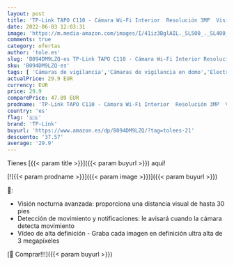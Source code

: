 ```yaml
---
layout: post
title: 'TP-Link TAPO C110 - Cámara Wi-Fi Interior  Resolución 3MP  Visión Nocturna Avanzada  Audio bidireccional  notificaciones en Tiempo Real  Compatible con Alexa y Google Home'
date: 2022-06-03 12:03:31
image: 'https://m.media-amazon.com/images/I/41iz3BglAIL._SL500_._SL400_.jpg'
comments: true
category: ofertas
author: 'tole.es'
slug: 'B094DM9LZQ-es TP-Link TAPO C110 - Cámara Wi-Fi Interior Resolución 3MP...'
sku: 'B094DM9LZQ-es'
tags: [ 'Cámaras de vigilancia','Cámaras de vigilancia en domo','Electrónica','Fotografía y videocámaras','alexa','google','home','tp-link','🇪🇸', ]
actualPrice: 29.9 EUR
currency: EUR
price: 29.9
comparePrice: 47.89 EUR
prodname: 'TP-Link TAPO C110 - Cámara Wi-Fi Interior  Resolución 3MP  Visión Nocturna Avanzada  Audio bidireccional  notificaciones en Tiempo Real  Compatible con Alexa y Google Home'
country: 'es'
flag: '🇪🇸'
brand: 'TP-Link'
buyurl: 'https://www.amazon.es/dp/B094DM9LZQ/?tag=tolees-21'
descuento: '37.57'
average: '29.9'
---
```


Tienes [{{< param title >}}]({{< param buyurl >}}) aqui!

[![{{< param prodname >}}]({{< param image >}})]({{< param buyurl >}})

🔎:

- Visión nocturna avanzada: proporciona una distancia visual de hasta 30 pies
- Detección de movimiento y notificaciones: le avisará cuando la cámara detecta movimiento
- Vídeo de alta definición - Graba cada imagen en definición ultra alta de 3 megapíxeles

[🛒 Comprar!!!]({{< param buyurl >}})

